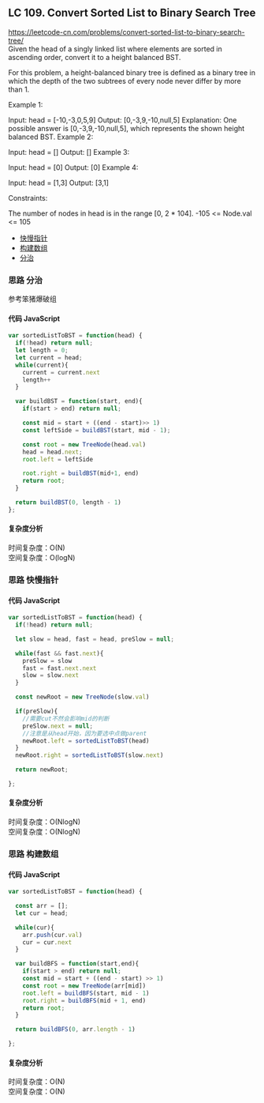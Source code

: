## LC 109. Convert Sorted List to Binary Search Tree

https://leetcode-cn.com/problems/convert-sorted-list-to-binary-search-tree/  
Given the head of a singly linked list where elements are sorted in ascending order, convert it to a height balanced BST.

For this problem, a height-balanced binary tree is defined as a binary tree in which the depth of the two subtrees of every node never differ by more than 1.

Example 1:

Input: head = [-10,-3,0,5,9]
Output: [0,-3,9,-10,null,5]
Explanation: One possible answer is [0,-3,9,-10,null,5], which represents the shown height balanced BST.
Example 2:

Input: head = []
Output: []
Example 3:

Input: head = [0]
Output: [0]
Example 4:

Input: head = [1,3]
Output: [3,1]

Constraints:

The number of nodes in head is in the range [0, 2 * 104].
-105 <= Node.val <= 105

- [快慢指针](#思路-快慢指针)
- [构建数组](#思路-构建数组)
- [分治](#思路-分治)

### 思路 分治

参考笨猪爆破组

#### 代码 JavaScript

```JavaScript
var sortedListToBST = function(head) {
  if(!head) return null;
  let length = 0;
  let current = head;
  while(current){
    current = current.next
    length++
  }

  var buildBST = function(start, end){
    if(start > end) return null;

    const mid = start + ((end - start)>> 1)
    const leftSide = buildBST(start, mid - 1);

    const root = new TreeNode(head.val)
    head = head.next;
    root.left = leftSide

    root.right = buildBST(mid+1, end)
    return root;
  }

  return buildBST(0, length - 1)
};

```

#### 复杂度分析

时间复杂度：O(N) </br>
空间复杂度：O(logN)

### 思路 快慢指针

#### 代码 JavaScript

```JavaScript
var sortedListToBST = function(head) {
  if(!head) return null;

  let slow = head, fast = head, preSlow = null;

  while(fast && fast.next){
    preSlow = slow
    fast = fast.next.next
    slow = slow.next
  }

  const newRoot = new TreeNode(slow.val)

  if(preSlow){
    //需要cut不然会影响mid的判断
    preSlow.next = null;
    //注意是从head开始，因为要选中点做parent
    newRoot.left = sortedListToBST(head)
  }
  newRoot.right = sortedListToBST(slow.next)

  return newRoot;

};

```

#### 复杂度分析

时间复杂度：O(NlogN) </br>
空间复杂度：O(NlogN)

### 思路 构建数组

#### 代码 JavaScript

```JavaScript
var sortedListToBST = function(head) {

  const arr = [];
  let cur = head;

  while(cur){
    arr.push(cur.val)
    cur = cur.next
  }

  var buildBFS = function(start,end){
    if(start > end) return null;
    const mid = start + ((end - start) >> 1)
    const root = new TreeNode(arr[mid])
    root.left = buildBFS(start, mid - 1)
    root.right = buildBFS(mid + 1, end)
    return root;
  }

  return buildBFS(0, arr.length - 1)

};

```

#### 复杂度分析

时间复杂度：O(N) </br>
空间复杂度：O(N)

